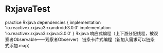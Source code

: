 # RxjavaTest
practice Rxjava
dependencies {
    implementation 'io.reactivex.rxjava3:rxandroid:3.0.0'
    implementation 'io.reactivex.rxjava3:rxjava:3.0.0'
}
Rxjava 响应式编程（上下游分配线程，被观察者Observable——观察者Observer）
       链条卡片式编程（新加入需求可以链条式添加.map）

